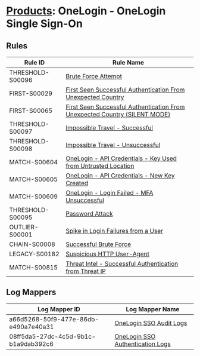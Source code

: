 # [Products](README.md): OneLogin - OneLogin Single Sign-On

## Rules

|Rule ID|Rule Name|
|----|----|
|THRESHOLD-S00096|[Brute Force Attempt](../rules/THRESHOLD-S00096.md)|
|FIRST-S00029|[First Seen Successful Authentication From Unexpected Country](../rules/FIRST-S00029.md)|
|FIRST-S00065|[First Seen Successful Authentication From Unexpected Country (SILENT MODE)](../rules/FIRST-S00065.md)|
|THRESHOLD-S00097|[Impossible Travel - Successful](../rules/THRESHOLD-S00097.md)|
|THRESHOLD-S00098|[Impossible Travel - Unsuccessful](../rules/THRESHOLD-S00098.md)|
|MATCH-S00604|[OneLogin - API Credentials - Key Used from Untrusted Location](../rules/MATCH-S00604.md)|
|MATCH-S00605|[OneLogin - API Credentials - New Key Created](../rules/MATCH-S00605.md)|
|MATCH-S00609|[OneLogin - Login Failed - MFA Unsuccessful](../rules/MATCH-S00609.md)|
|THRESHOLD-S00095|[Password Attack](../rules/THRESHOLD-S00095.md)|
|OUTLIER-S00001|[Spike in Login Failures from a User](../rules/OUTLIER-S00001.md)|
|CHAIN-S00008|[Successful Brute Force](../rules/CHAIN-S00008.md)|
|LEGACY-S00182|[Suspicious HTTP User-Agent](../rules/LEGACY-S00182.md)|
|MATCH-S00815|[Threat Intel - Successful Authentication from Threat IP](../rules/MATCH-S00815.md)|


## Log Mappers

|Log Mapper ID|Log Mapper Name|
|----|----|
|a66d5268-50f9-477e-86db-e490a7e40a31|[OneLogin SSO Audit Logs](../mappings/a66d5268-50f9-477e-86db-e490a7e40a31.md)|
|08ff5da5-27dc-4c5d-9b1c-b1a9dab392c6|[OneLogin SSO Authentication Logs](../mappings/08ff5da5-27dc-4c5d-9b1c-b1a9dab392c6.md)|


